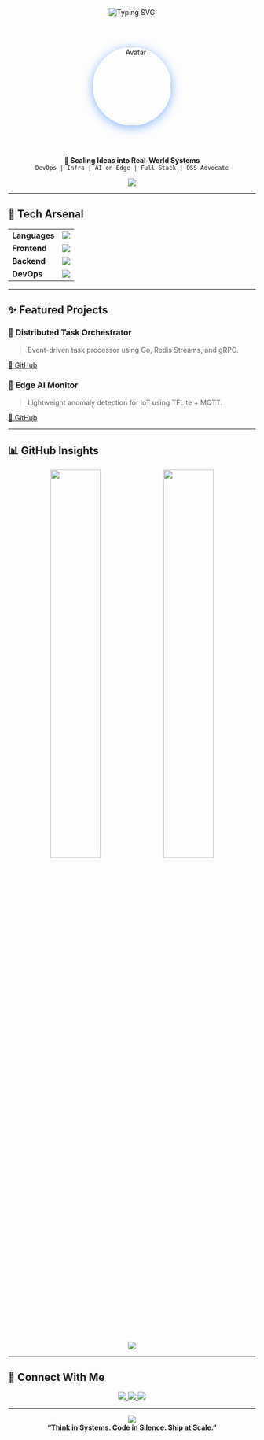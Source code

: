 <!-- 👨‍🚀 Futuristic Hero Section -->
<div align="center">

  <img src="https://readme-typing-svg.demolab.com?font=Fira+Code&pause=1000&center=true&vCenter=true&width=600&lines=Hey+there+👋;I'm+Bhanu+Sharma;Cloud+Native+Engineer+%7C+System+Builder" alt="Typing SVG" />

  <br/><br/>

  <img src="https://github.com/Bhanu-Sharma-7/Bhanu-Sharma-7/assets/your-pfp" width="160" style="border-radius: 50%; box-shadow: 0 4px 20px rgba(58,134,255,0.6);" alt="Avatar" />

  <br/><br/>

  <p>
    <strong>🚀 Scaling Ideas into Real-World Systems</strong><br/>
    <code>DevOps | Infra | AI on Edge | Full-Stack | OSS Advocate</code>
  </p>

  <img src="https://capsule-render.vercel.app/api?type=transparent&fontColor=3A86FF&text=Welcome%20to%20My%20Space&height=80&fontSize=28&descAlignY=70&animation=fadeIn" />

</div>

---

## 🧰 Tech Arsenal

<div align="center">

<table>
<tr>
<td><b>Languages</b></td>
<td>
<img src="https://skillicons.dev/icons?i=go,py,ts,js,rust" />
</td>
</tr>
<tr>
<td><b>Frontend</b></td>
<td>
<img src="https://skillicons.dev/icons?i=react,next,tailwind" />
</td>
</tr>
<tr>
<td><b>Backend</b></td>
<td>
<img src="https://skillicons.dev/icons?i=nodejs,grpc,redis,mongodb,postgres" />
</td>
</tr>
<tr>
<td><b>DevOps</b></td>
<td>
<img src="https://skillicons.dev/icons?i=docker,kubernetes,aws,terraform,nginx" />
</td>
</tr>
</table>

</div>

---

## ✨ Featured Projects

### 🔁 **Distributed Task Orchestrator**
> Event-driven task processor using Go, Redis Streams, and gRPC.

[🔗 GitHub](https://github.com/Bhanu-Sharma-7/task-orchestrator)

### 🧠 **Edge AI Monitor**
> Lightweight anomaly detection for IoT using TFLite + MQTT.

[🔗 GitHub](https://github.com/Bhanu-Sharma-7/edge-ai-monitor)

---

## 📊 GitHub Insights

<div align="center">
  <img src="https://github-readme-stats.vercel.app/api?username=Bhanu-Sharma-7&show_icons=true&theme=github_dark&hide_title=true" width="45%" />
  <img src="https://github-readme-streak-stats.herokuapp.com?user=Bhanu-Sharma-7&theme=github-dark&date_format=M%20j%5B%2C%20Y%5D" width="45%" />
  <br/><br/>
  <img src="https://github-readme-activity-graph.vercel.app/graph?username=Bhanu-Sharma-7&theme=github-compact&hide_border=true" />
</div>

---

## 🤝 Connect With Me

<div align="center">

<a href="mailto:bhanusharma14581@gmail.com">
  <img src="https://img.shields.io/badge/Gmail-EA4335?style=for-the-badge&logo=gmail&logoColor=white" />
</a>
<a href="https://linkedin.com/in/bhanu-sharma-dev">
  <img src="https://img.shields.io/badge/LinkedIn-0077B5?style=for-the-badge&logo=linkedin&logoColor=white" />
</a>
<a href="https://bhanu.tech">
  <img src="https://img.shields.io/badge/Portfolio-24292e?style=for-the-badge&logo=firefox-browser&logoColor=white" />
</a>

</div>

---

<p align="center">
  <img src="https://capsule-render.vercel.app/api?type=waving&color=3A86FF&height=100&section=footer"/>
  <br/>
  <strong>“Think in Systems. Code in Silence. Ship at Scale.”</strong>
</p>
